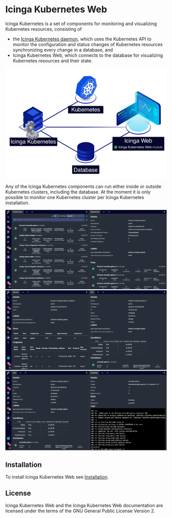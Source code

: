 # Icinga Kubernetes Web

Icinga Kubernetes is a set of components for monitoring and visualizing Kubernetes resources,
consisting of

* the [Icinga Kubernetes daemon](https://icinga.com/docs/icinga-kubernetes),
  which uses the Kubernetes API to monitor the configuration and
  status changes of Kubernetes resources synchronizing every change in a database, and
* Icinga Kubernetes Web, which connects to the database for visualizing Kubernetes resources and their state.

![Icinga Kubernetes Overview](res/icinga-kubernetes-overview.png)

Any of the Icinga Kubernetes components can run either inside or outside Kubernetes clusters,
including the database.
At the moment it is only possible to monitor one Kubernetes cluster per Icinga Kubernetes installation.

![Icinga Kubernetes Web Stateful Set](res/icinga-kubernetes-web-stateful-set.png)
![Icinga Kubernetes Web Service](res/icinga-kubernetes-web-service.png)
![Icinga Kubernetes Web Pod](res/icinga-kubernetes-web-pod.png)

## Installation

To install Icinga Kubernetes Web see [Installation](02-Installation.md).

## License

Icinga Kubernetes Web and the Icinga Kubernetes Web documentation are licensed under the terms of the
GNU General Public License Version 2.
